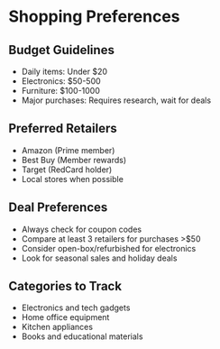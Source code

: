 # Shopping Preferences

## Budget Guidelines
- Daily items: Under $20
- Electronics: $50-500
- Furniture: $100-1000
- Major purchases: Requires research, wait for deals

## Preferred Retailers
- Amazon (Prime member)
- Best Buy (Member rewards)
- Target (RedCard holder)
- Local stores when possible

## Deal Preferences
- Always check for coupon codes
- Compare at least 3 retailers for purchases >$50
- Consider open-box/refurbished for electronics
- Look for seasonal sales and holiday deals

## Categories to Track
- Electronics and tech gadgets
- Home office equipment
- Kitchen appliances
- Books and educational materials
